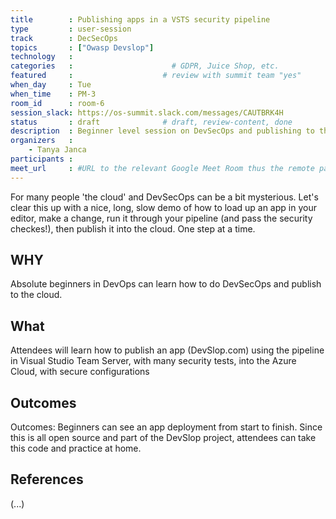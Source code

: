 ```yaml
---
title        : Publishing apps in a VSTS security pipeline
type         : user-session
track        : DecSecOps
topics       : ["Owasp Devslop"]
technology   :
categories   :                      # GDPR, Juice Shop, etc.
featured     :                    # review with summit team "yes"
when_day     : Tue
when_time    : PM-3
room_id      : room-6
session_slack: https://os-summit.slack.com/messages/CAUTBRK4H
status       : draft              # draft, review-content, done
description  : Beginner level session on DevSecOps and publishing to the Cloud
organizers   :
    - Tanya Janca
participants :
meet_url     : #URL to the relevant Google Meet Room thus the remote participants can join a session
---
```


For many people 'the cloud' and DevSecOps can be a bit mysterious.  Let's clear this up with a nice, long, slow demo of how to load up an app in your editor, make a change, run it through your pipeline (and pass the security checkes!), then publish it into the cloud.  One step at a time.

## WHY

Absolute beginners in DevOps can learn  how to do DevSecOps and publish to the cloud.

## What

Attendees will learn how to publish an app (DevSlop.com) using the pipeline in Visual Studio Team Server, with many security tests, into the Azure Cloud, with secure configurations


## Outcomes

Outcomes: Beginners can see an app deployment from start to finish.  Since this is all open source and part of the DevSlop project, attendees can take this code and practice at home.


## References

(...)
